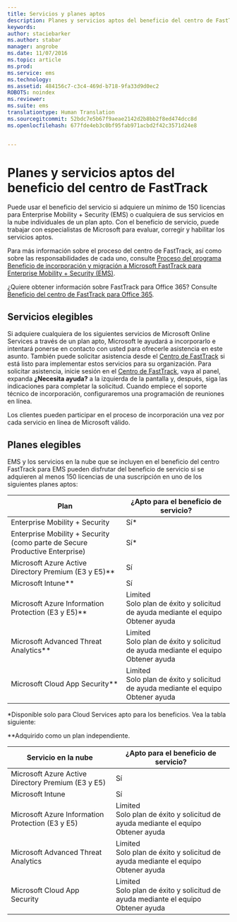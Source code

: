 ```yaml
---
title: Servicios y planes aptos
description: Planes y servicios aptos del beneficio del centro de FastTrack
keywords: 
author: staciebarker
ms.author: stabar
manager: angrobe
ms.date: 11/07/2016
ms.topic: article
ms.prod: 
ms.service: ems
ms.technology: 
ms.assetid: 484156c7-c3c4-469d-b718-9fa33d9d0ec2
ROBOTS: noindex
ms.reviewer: 
ms.suite: ems
translationtype: Human Translation
ms.sourcegitcommit: 52bdc7e5b67f9aeae2142d2b8bb2f8ed474dcc8d
ms.openlocfilehash: 677fde4eb3c0bf95fab971acbd2f42c3571d24e8


---
```


# <a name="fasttrack-center-benefit-eligible-services-and-plans"></a>Planes y servicios aptos del beneficio del centro de FastTrack
Puede usar el beneficio del servicio si adquiere un mínimo de 150 licencias para Enterprise Mobility + Security (EMS) o cualquiera de sus servicios en la nube individuales de un plan apto. Con el beneficio de servicio, puede trabajar con especialistas de Microsoft para evaluar, corregir y habilitar los servicios aptos.

Para más información sobre el proceso del centro de FastTrack, así como sobre las responsabilidades de cada uno, consulte [Proceso del programa Beneficio de incorporación y migración a Microsoft FastTrack para Enterprise Mobility + Security (EMS)](fasttrack-center-benefit-process-for-enterprise-mobility-suite-ems.md).

¿Quiere obtener información sobre FastTrack para Office 365? Consulte [Beneficio del centro de FastTrack para Office 365](https://technet.microsoft.com/library/office-365-onboarding-benefit.aspx).

## <a name="eligible-services"></a>Servicios elegibles
Si adquiere cualquiera de los siguientes servicios de Microsoft Online Services a través de un plan apto, Microsoft le ayudará a incorporarlo e intentará ponerse en contacto con usted para ofrecerle asistencia en este asunto. También puede solicitar asistencia desde el [Centro de FastTrack](http://fasttrack.microsoft.com/) si está listo para implementar estos servicios para su organización. Para solicitar asistencia, inicie sesión en el [Centro de FastTrack](http://fasttrack.microsoft.com/), vaya al panel, expanda **¿Necesita ayuda?** a la izquierda de la pantalla y, después, siga las indicaciones para completar la solicitud. Cuando empiece el soporte técnico de incorporación, configuraremos una programación de reuniones en línea.

Los clientes pueden participar en el proceso de incorporación una vez por cada servicio en línea de Microsoft válido.

## <a name="eligible-plans"></a>Planes elegibles
EMS y los servicios en la nube que se incluyen en el beneficio del centro FastTrack para EMS pueden disfrutar del beneficio de servicio si se adquieren al menos 150 licencias de una suscripción en uno de los siguientes planes aptos:

|Plan|¿Apto para el beneficio de servicio?|
|--------|-------------------------------------|
|Enterprise Mobility + Security |Sí*|
|Enterprise Mobility + Security (como parte de Secure Productive Enterprise)|Sí*|
|Microsoft Azure Active Directory Premium (E3 y E5)**|Sí|
|Microsoft Intune**|Sí|
|Microsoft Azure Information Protection (E3 y E5)**|Limited</br>Solo plan de éxito y solicitud de ayuda mediante el equipo Obtener ayuda|
|Microsoft Advanced Threat Analytics**|Limited</br>Solo plan de éxito y solicitud de ayuda mediante el equipo Obtener ayuda|
|Microsoft Cloud App Security**|Limited</br>Solo plan de éxito y solicitud de ayuda mediante el equipo Obtener ayuda|

*Disponible solo para Cloud Services apto para los beneficios. Vea la tabla siguiente:

**Adquirido como un plan independiente.

|Servicio en la nube|¿Apto para el beneficio de servicio?|
|--------|-------------------------------------|
|Microsoft Azure Active Directory Premium (E3 y E5)|Sí|
|Microsoft Intune|Sí|
|Microsoft Azure Information Protection (E3 y E5)|Limited</br>Solo plan de éxito y solicitud de ayuda mediante el equipo Obtener ayuda|
|Microsoft Advanced Threat Analytics|Limited</br>Solo plan de éxito y solicitud de ayuda mediante el equipo Obtener ayuda|
|Microsoft Cloud App Security|Limited</br>Solo plan de éxito y solicitud de ayuda mediante el equipo Obtener ayuda|



<!--HONumber=Dec16_HO2-->


